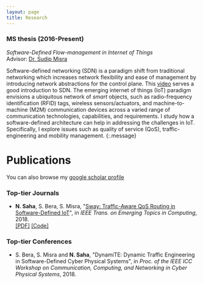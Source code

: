```yaml
---
layout: page
title: Research
---
```


### MS thesis (2016-Present)
*Software-Defined Flow-management in Internet of Things* <br>
Advisor: [Dr. Sudip Misra](http://cse.iitkgp.ac.in/~smisra/index.html)

Software-defined networking (SDN) is a paradigm shift from traditional networking which increases network flexibility and ease of management by introducing network abstractions for the control plane. This [video](https://youtu.be/WabdXYzCAOU) serves a good introduction to SDN. The emerging internet of things (IoT) paradigm envisions a ubiquitous network of *smart* objects, such as radio-frequency identification (RFID) tags, wireless sensors/actuators, and machine-to-machine (M2M) communication devices across a varied range of communication technologies, capabilities, and requirements. I study how a software-defined architecture can help in addressing the challenges in IoT. Specifically, I explore issues such as quality of service (QoS), traffic-engineering and mobility management.
{:.message}

# Publications

You can also browse my [google scholar profile](#)
### Top-tier Journals
- **N. Saha**, S. Bera, S. Misra, "[Sway: Traffic-Aware QoS Routing in Software-Defined IoT](https://ieeexplore.ieee.org/document/8385144/)", in *IEEE Trans. on Emerging Topics in Computing*, 2018. <br>
[[PDF]](../assets/Sway.pdf) [[Code]](https://github.com/niloysh/pox/tree/eel/ext/sway)


### Top-tier Conferences
- S. Bera, S. Misra and **N. Saha**, "DynamiTE: Dynamic Traffic Engineering in Software-Defined Cyber Physical Systems", in *Proc. of the IEEE ICC Workshop on Communication, Computing, and Networking in Cyber Physical Systems*, 2018.
